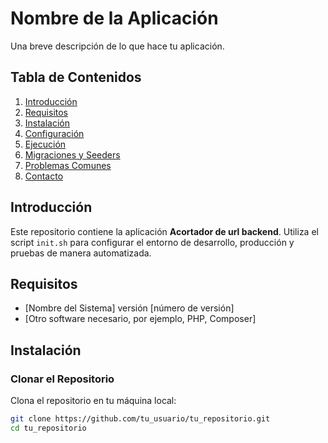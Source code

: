 # Nombre de la Aplicación

Una breve descripción de lo que hace tu aplicación.

## Tabla de Contenidos

1. [Introducción](#introducción)
2. [Requisitos](#requisitos)
3. [Instalación](#instalación)
4. [Configuración](#configuración)
5. [Ejecución](#ejecución)
6. [Migraciones y Seeders](#migraciones-y-seeders)
7. [Problemas Comunes](#problemas-comunes)
8. [Contacto](#contacto)

## Introducción

Este repositorio contiene la aplicación **Acortador de url backend**. Utiliza el script `init.sh` para configurar el entorno de desarrollo, producción y pruebas de manera automatizada.

## Requisitos

- [Nombre del Sistema] versión [número de versión]
- [Otro software necesario, por ejemplo, PHP, Composer]

## Instalación

### Clonar el Repositorio

Clona el repositorio en tu máquina local:

```bash
git clone https://github.com/tu_usuario/tu_repositorio.git
cd tu_repositorio
